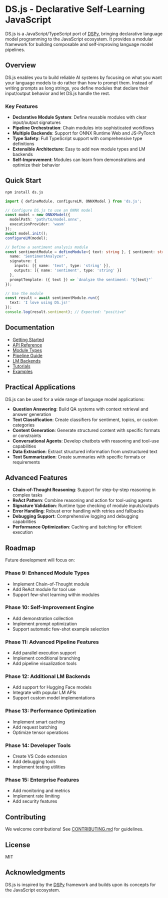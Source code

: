 # DS.js - Declarative Self-Learning JavaScript

DS.js is a JavaScript/TypeScript port of [DSPy](https://dspy.ai/), bringing declarative language model programming to the JavaScript ecosystem. It provides a modular framework for building composable and self-improving language model pipelines.

## Overview

DS.js enables you to build reliable AI systems by focusing on what you want your language models to do rather than how to prompt them. Instead of writing prompts as long strings, you define modules that declare their input/output behavior and let DS.js handle the rest.

### Key Features

- **Declarative Module System**: Define reusable modules with clear input/output signatures
- **Pipeline Orchestration**: Chain modules into sophisticated workflows
- **Multiple Backends**: Support for ONNX Runtime Web and JS-PyTorch
- **Type Safety**: Full TypeScript support with comprehensive type definitions
- **Extensible Architecture**: Easy to add new module types and LM backends
- **Self-Improvement**: Modules can learn from demonstrations and optimize their behavior

## Quick Start

```bash
npm install ds.js
```

```typescript
import { defineModule, configureLM, ONNXModel } from 'ds.js';

// Configure DS.js to use an ONNX model
const model = new ONNXModel({
  modelPath: 'path/to/model.onnx',
  executionProvider: 'wasm'
});
await model.init();
configureLM(model);

// Define a sentiment analysis module
const sentimentModule = defineModule<{ text: string }, { sentiment: string }>({
  name: 'SentimentAnalyzer',
  signature: {
    inputs: [{ name: 'text', type: 'string' }],
    outputs: [{ name: 'sentiment', type: 'string' }]
  },
  promptTemplate: ({ text }) => `Analyze the sentiment: "${text}"`
});

// Use the module
const result = await sentimentModule.run({
  text: 'I love using DS.js!'
});
console.log(result.sentiment); // Expected: "positive"
```

## Documentation

- [Getting Started](docs/guides/getting-started.md)
- [API Reference](docs/api/README.md)
- [Module Types](docs/guides/module-types.md)
- [Pipeline Guide](docs/guides/pipeline-guide.md)
- [LM Backends](docs/guides/lm-backends.md)
- [Tutorials](docs/tutorials/README.md)
- [Examples](docs/examples/README.md)

## Practical Applications

DS.js can be used for a wide range of language model applications:

- **Question Answering**: Build QA systems with context retrieval and answer generation
- **Text Classification**: Create classifiers for sentiment, topics, or custom categories
- **Content Generation**: Generate structured content with specific formats or constraints
- **Conversational Agents**: Develop chatbots with reasoning and tool-use capabilities
- **Data Extraction**: Extract structured information from unstructured text
- **Text Summarization**: Create summaries with specific formats or requirements

## Advanced Features

- **Chain-of-Thought Reasoning**: Support for step-by-step reasoning in complex tasks
- **ReAct Pattern**: Combine reasoning and action for tool-using agents
- **Signature Validation**: Runtime type checking of module inputs/outputs
- **Error Handling**: Robust error handling with retries and fallbacks
- **Debugging Support**: Comprehensive logging and debugging capabilities
- **Performance Optimization**: Caching and batching for efficient execution

## Roadmap

Future development will focus on:

### Phase 9: Enhanced Module Types
- Implement Chain-of-Thought module
- Add ReAct module for tool use
- Support few-shot learning within modules

### Phase 10: Self-Improvement Engine
- Add demonstration collection
- Implement prompt optimization
- Support automatic few-shot example selection

### Phase 11: Advanced Pipeline Features
- Add parallel execution support
- Implement conditional branching
- Add pipeline visualization tools

### Phase 12: Additional LM Backends
- Add support for Hugging Face models
- Integrate with popular LM APIs
- Support custom model implementations

### Phase 13: Performance Optimization
- Implement smart caching
- Add request batching
- Optimize tensor operations

### Phase 14: Developer Tools
- Create VS Code extension
- Add debugging tools
- Implement testing utilities

### Phase 15: Enterprise Features
- Add monitoring and metrics
- Implement rate limiting
- Add security features

## Contributing

We welcome contributions! See [CONTRIBUTING.md](CONTRIBUTING.md) for guidelines.

## License

MIT

## Acknowledgments

DS.js is inspired by the [DSPy](https://dspy.ai/) framework and builds upon its concepts for the JavaScript ecosystem.
